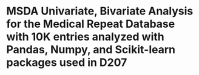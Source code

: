 # MSDA Univariate, Bivariate Analysis for the Medical Repeat Database with 10K entries analyzed with Pandas, Numpy, and Scikit-learn packages used in D207

